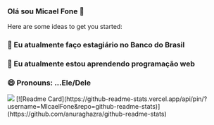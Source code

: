 ### Olá sou Micael Fone 👋

 
Here are some ideas to get you started:

### 🔭 Eu atualmente faço estagiário no Banco do Brasil
###  🌱 Eu atualmente estou aprendendo programação web
###  😄 Pronouns: ...Ele/Dele
<picture>
  <source
    srcset="https://github-readme-stats.vercel.app/api?username=MIcaelFone&show_icons=true&theme=dark"
    media="(prefers-color-scheme: dark)"
  />
  <source
    srcset="https://github-readme-stats.vercel.app/api?username=MIcaelFone&show_icons=true"
    media="(prefers-color-scheme: light), (prefers-color-scheme: no-preference)"
  />
  <img src="https://github-readme-stats.vercel.app/api?username=MIcaelFone&show_icons=true" />
</picture>
 [![Readme Card](https://github-readme-stats.vercel.app/api/pin/?username=MIcaelFone&repo=github-readme-stats)](https://github.com/anuraghazra/github-readme-stats)
